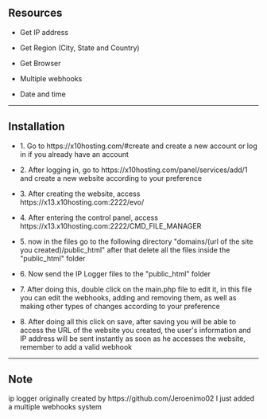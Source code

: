 <h2>Resources</h2>

- <p>Get IP address</p>
- <p>Get Region (City, State and Country)</p>
- <p>Get Browser</p>
- <p>Multiple webhooks</p>
- <p>Date and time</p>

<hr>

<h2>Installation</h2>

- <p>1. Go to https://x10hosting.com/#create and create a new account or log in if you already have an account</p>
- <p>2. After logging in, go to https://x10hosting.com/panel/services/add/1 and create a new website according to your preference</p>
- <p>3. After creating the website, access https://x13.x10hosting.com:2222/evo/</p>
- <p>4. After entering the control panel, access https://x13.x10hosting.com:2222/CMD_FILE_MANAGER</p>
- <p>5. now in the files go to the following directory "domains/(url of the site you created)/public_html" after that delete all the files inside the "public_html" folder</p>
- <p>6. Now send the IP Logger files to the "public_html" folder</p>
- <p>7. After doing this, double click on the main.php file to edit it, in this file you can edit the webhooks, adding and removing them, as well as making other types of changes according to your preference</p>
- <p>8. After doing all this click on save, after saving you will be able to access the URL of the website you created, the user's information and IP address will be sent instantly as soon as he accesses the website, remember to add a valid webhook</p>

<hr>
<h2>Note</h2>
ip logger originally created by https://github.com/Jeroenimo02 I just added a multiple webhooks system
